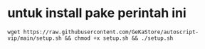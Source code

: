 # untuk install pake perintah ini

```
wget https://raw.githubusercontent.com/GeKaStore/autoscript-vip/main/setup.sh && chmod +x setup.sh && ./setup.sh
```
